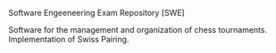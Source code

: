 Software Engeeneering Exam Repository [SWE]

Software for the management and organization of chess tournaments.
Implementation of Swiss Pairing.
